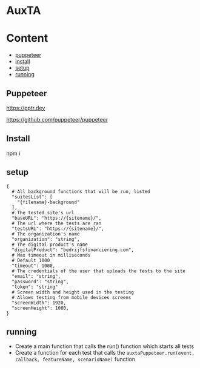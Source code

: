 # AuxTA

# Content
* [puppeteer](#puppeteer)
* [install](#install)
* [setup](#setup)
* [running](#running)

## Puppeteer

https://pptr.dev

https://github.com/puppeteer/puppeteer

## Install

npm i

## setup

```
{
  # All background functions that will be run, listed
  "suitesList": [
    "{filename}-background"
  ],
  # The tested site's url
  "baseURL": "https://{sitename}/",
  # The url where the tests are ran
  "testsURL": "https://{sitename}/",
  # The organization's name
  "organization": "string",
  # The digital product's name
  "digitalProduct": "bedrijfsfinanciering.com",
  # Max timeout in milliseconds
  # Default 1000
  "timeout": 1000,
  # The credentials of the user that uploads the tests to the site
  "email": "string",
  "password": "string",
  "token": "string"
  # Screen width and height used in the testing
  # Allows testing from mobile devices screens
  "screenWidth": 1920,
  "screenHeight": 1080,
}

```

## running

* Create a main function that calls the run() function which starts all tests
* Create a function for each test that calls the `auxtaPuppeteer.run(event, callback, featureName, scenarioName)` function
